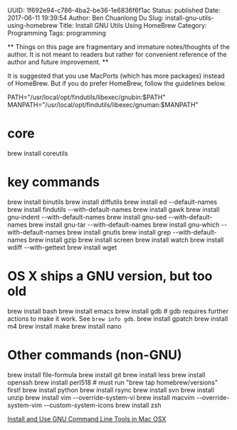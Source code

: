 UUID: 1f692e94-c786-4ba2-be36-1e6836f6f1ac
Status: published
Date: 2017-06-11 19:39:54
Author: Ben Chuanlong Du
Slug: install-gnu-utils-using-homebrew
Title: Install GNU Utils Using HomeBrew
Category: Programming
Tags: programming

**
Things on this page are
fragmentary and immature notes/thoughts of the author.
It is not meant to readers
but rather for convenient reference of the author and future improvement.
**

It is suggested that you use MacPorts (which has more packages) instead of HomeBrew.
But if you do prefer HomeBrew, 
follow the guidelines below.

PATH="/usr/local/opt/findutils/libexec/gnubin:$PATH"
MANPATH="/usr/local/opt/findutils/libexec/gnuman:$MANPATH"

# core
brew install coreutils

# key commands
brew install binutils
brew install diffutils
brew install ed --default-names
brew install findutils --with-default-names
brew install gawk
brew install gnu-indent --with-default-names
brew install gnu-sed --with-default-names
brew install gnu-tar --with-default-names
brew install gnu-which --with-default-names
brew install gnutls
brew install grep --with-default-names
brew install gzip
brew install screen
brew install watch
brew install wdiff --with-gettext
brew install wget

# OS X ships a GNU version, but too old
brew install bash
brew install emacs
brew install gdb # gdb requires further actions to make it work. See `brew info gdb`.
brew install gpatch
brew install m4
brew install make
brew install nano

# Other commands (non-GNU)
brew install file-formula
brew install git
brew install less
brew install openssh
brew install perl518 # must run "brew tap homebrew/versions" first!
brew install python
brew install rsync
brew install svn
brew install unzip
brew install vim --override-system-vi
brew install macvim --override-system-vim --custom-system-icons
brew install zsh

[Install and Use GNU Command Line Tools in Mac OSX](https://www.topbug.net/blog/2013/04/14/install-and-use-gnu-command-line-tools-in-mac-os-x/)
